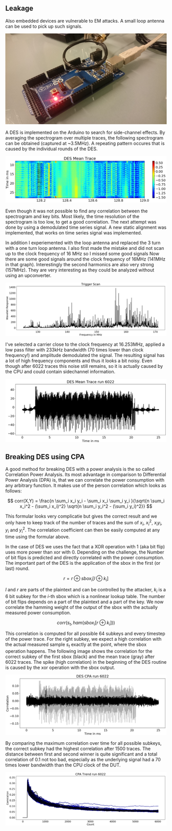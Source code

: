 ## Leakage
Also embedded devices are vulnerable to EM attacks.
A small loop antenna can be used to pick up such signals.

![alt tag](images/setup-arduino.jpg)

A DES is implemented on the Arduino to search for side-channel effects.
By averaging the spectrogram over multiple traces, the following spectrogram can be obtained (captured at ~3.5MHz).
A repeating pattern occures that is caused by the individual rounds of the DES.

![alt tag](images/arduino-des-mean.jpg)

Even though it was not possible to find any correlation between the spectrogram and key bits.
Most likely, the time resolution of the spectrogram is too low, to get a good correlation.
The next attempt was done by using a demodulated time series signal.
A new static alignment was implemented, that works on time series signal was implemented.

In addition I experiemented with the loop antenna and replaced the 3 turn with a one turn loop antenna.
I also first made the mistake and did not scan up to the clock frequency of 16 MHz so I missed some good signals
Now there are some good signals around the clock frequency of 16MHz (141MHz in that graph).
Interestingly the second harmonics are also very strong (157MHz).
They are very interesting as they could be analyzed without using an upconverter.

![alt tag](images/arduino-scan-hf.jpg)

I've selected a carrier close to the clock frequency at 16.253MHz, applied a low pass filter with 233kHz bandwidth (70 times lower than clock frequency!) and amplitude demodulated the signal.
The resulting signal has a lot of high frequency components and thus it looks a bit noisy.
Even though after 6022 traces this noise still remains, so it is actually caused by the CPU and could contain sidechannel information.

![alt tag](images/des-mean-osr-666.jpg)

## Breaking DES using CPA
A good method for breaking DES with a power analysis is the so called Correlation Power Analysis.
Its most advantage in comparison to Differential Power Analysis (DPA) is, that we can correlate the power consumption with any arbitrary function.
It makes use of the person correlation which looks as follows:

$$ corr(X,Y) = \frac{n \sum_i x_i y_i - \sum_i x_i \sum_i y_i }{\sqrt{n \sum_i x_i^2 - (\sum_i x_i)^2} \sqrt{n \sum_i y_i^2 - (\sum_i y_i)^2}} $$

This formular looks very complicatie but gives the correct result and we only have to keep track of the number of traces and the sum of $x_i$, $x_i^2$, $x_iy_i$, $y_i$ and $y_i^2$.
The correlation coefficient can then be easily computed at any time using the formular above.

In the case of DES we uses the fact that a XOR operation with 1 (aka bit flip) uses more power than xor with 0.
Depending on the challenge, the Number of bit flips is predicted and directly correlated with the power consumption.
The important part of the DES is the application of the sbox in the first (or last) round.

$$ r = r \oplus sbox_i[l \oplus k_i] $$

$l$ and $r$ are parts of the plaintext and can be controlled by the attacker, $k_i$ is a 6 bit subkey for the $i$-th sbox which is a nonlinear lookup table.
The number of bit flips depends on a part of the plaintext and a part of the key.
We now correlate the hamming weight of the output of the sbox with the actually measured power consumption.

$$ corr(s_t, ham(sbox_i[r \oplus k_i])) $$

This correlation is computed for all possible 64 subkeys and every timestep of the power trace.
For the right subkey, we expect a high correlation with the actual measured sample $s_t$ exactly at the point, where the sbox operation happens.
The following image shows the correlation for the correct subkey of the first sbox (black) and the mean trace (gray) after 6022 traces.
The spike (high correlation) in the beginning of the DES routine is caused by the xor operation with the sbox output.

![alt tag](images/des-corr-osr-666.jpg)

By comparing the maximum correlation over time for all possible subkeys, the correct subkey had the highest correlation after 1500 traces.
The distance between first and second winner is quite significant and a total correlation of 0.1 not too bad, especially as the underlying signal had a 70 times lower bandwidth than the CPU clock of the DUT.

![alt tag](images/des-trend-osr-666.jpg)
